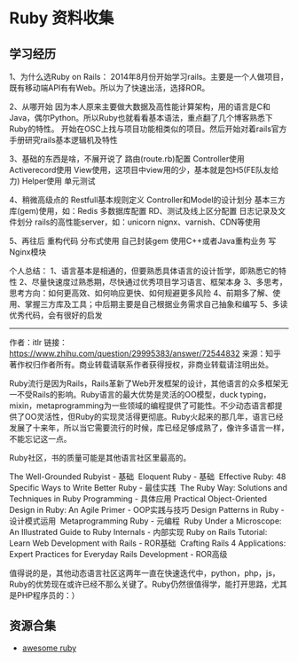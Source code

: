 # Ruby 资料收集

## 学习经历

1、为什么选Ruby on Rails：
2014年8月份开始学习rails。主要是一个人做项目，既有移动端API有有Web。所以为了快速出活，选择ROR。


2、从哪开始
因为本人原来主要做大数据及高性能计算架构，用的语言是C和Java，偶尔Python。所以Ruby也就看看基本语法，重点翻了几个博客熟悉下Ruby的特性。
开始在OSC上找与项目功能相类似的项目。然后开始对着rails官方手册研究rails基本逻辑机及特性

3、基础的东西是啥，不展开说了
路由(route.rb)配置
Controller使用
Activerecord使用
View使用，这项目中view用的少，基本就是包H5(FE队友给力)
Helper使用
单元测试


4、稍微高级点的
Restfull基本规则定义
Controller和Model的设计划分
基本三方库(gem)使用，如：Redis
多数据库配置
RD、测试及线上区分配置
日志记录及文件划分
rails的高性能server，如：unicorn
nignx、varnish、CDN等使用


5、再往后
重构代码
分布式使用
自己封装gem
使用C++或者Java重构业务
写Nginx模块



个人总结：
1、语言基本是相通的，但要熟悉具体语言的设计哲学，即熟悉它的特性
2、尽量快速度过熟悉期，尽快通过优秀项目学习语言、框架本身
3、多思考，思考方向：如何更高效、如何响应更快、如何规避更多风险
4、前期多了解、使用、掌握三方库及工具；中后期主要是自己根据业务需求自己抽象和编写
5、多读优秀代码，会有很好的启发

---

作者：itlr
链接：https://www.zhihu.com/question/29995383/answer/72544832
来源：知乎
著作权归作者所有。商业转载请联系作者获得授权，非商业转载请注明出处。

Ruby流行是因为Rails，Rails革新了Web开发框架的设计，其他语言的众多框架无一不受Rails的影响。Ruby语言的最大优势是灵活的OO模型，duck typing，mixin，metaprogramming为一些领域的编程提供了可能性。不少动态语言都提供了OO灵活性，但Ruby的实现灵活得更彻底。Ruby火起来的那几年，语言已经发展了十来年，所以当它需要流行的时候，库已经足够成熟了，像许多语言一样，不能忘记这一点。

Ruby社区，书的质量可能是其他语言社区里最高的。

The Well-Grounded Rubyist - 基础 
Eloquent Ruby - 基础 
Effective Ruby: 48 Specific Ways to Write Better Ruby - 最佳实践 
The Ruby Way: Solutions and Techniques in Ruby Programming - 具体应用
Practical Object-Oriented Design in Ruby: An Agile Primer - OOP实践与技巧
Design Patterns in Ruby - 设计模式运用 
Metaprogramming Ruby - 元编程 
Ruby Under a Microscope: An Illustrated Guide to Ruby Internals - 内部实现
Ruby on Rails Tutorial: Learn Web Development with Rails - ROR基础 
Crafting Rails 4 Applications: Expert Practices for Everyday Rails Development - ROR高级

值得说的是，其他动态语言社区这两年一直在快速迭代中，python，php，js，Ruby的优势现在或许已经不那么关键了。Ruby仍然很值得学，能打开思路，尤其是PHP程序员的：）


## 资源合集

+ [awesome ruby](http://awesome-ruby.com/)

